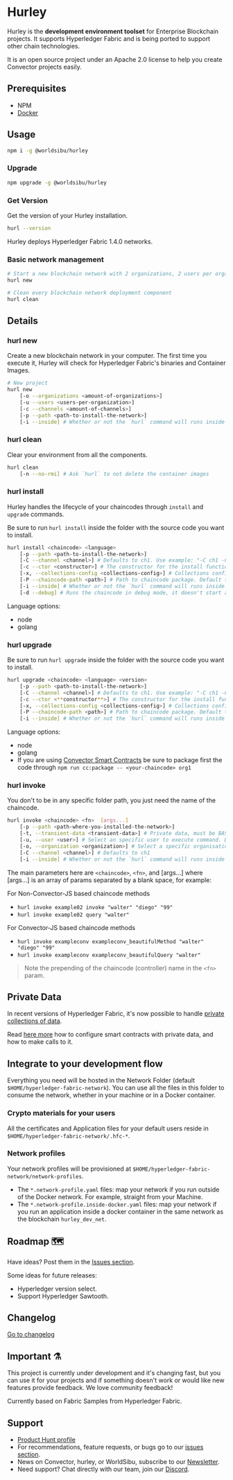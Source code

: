 # Hurley

Hurley is the **development environment toolset** for Enterprise Blockchain projects. It supports Hyperledger Fabric and is being ported to support other chain technologies.

It is an open source project under an Apache 2.0 license to help you create Convector projects easily.

## Prerequisites

* NPM
* [Docker](https://www.docker.com/community-edition)

## Usage

```bash
npm i -g @worldsibu/hurley
```

### Upgrade

```bash
npm upgrade -g @worldsibu/hurley
```

### Get Version

Get the version of your Hurley installation.

```bash
hurl --version
```

Hurley deploys Hyperledger Fabric 1.4.0 networks.

### Basic network management

```bash
# Start a new blockchain network with 2 organizations, 2 users per organization, and 1 channel, localted at ~/Home/hyperledger-fabric-network
hurl new

# Clean every blockchain network deployment component
hurl clean
```

## Details

### hurl new

Create a new blockchain network in your computer. The first time you execute it, Hurley will check for Hyperledger Fabric's binaries and Container Images.

```bash
# New project
hurl new
    [-o --organizations <amount-of-organizations>]
    [-u --users <users-per-organization>]
    [-c --channels <amount-of-channels>]
    [-p --path <path-to-install-the-network>]
    [-i --inside] # Whether or not the `hurl` command will runs inside the same Docker network where the blockchain was provisioned
```

### hurl clean

Clear your environment from all the components.

```bash
hurl clean
    [-n --no-rmi] # Ask `hurl` to not delete the container images
```

### hurl install

Hurley handles the lifecycle of your chaincodes through `install` and `upgrade` commands.

Be sure to run `hurl install` inside the folder with the source code you want to install.

```bash
hurl install <chaincode> <language> 
    [-p --path <path-to-install-the-network>]
    [-C --channel <channel>] # Defaults to ch1. Use example: "-C ch1 -C ch2 -C ch3"
    [-c --ctor <constructor>] # The constructor for the install function. Defaults to ' {"Args":["init",""]}'
    [-x, --collections-config <collections-config>] # Collections config file path (private data
    [-P --chaincode-path <path>] # Path to chaincode package. Default to ./<chaincode>
    [-i --inside] # Whether or not the `hurl` command will runs inside the same Docker network where the blockchain was provisioned
    [-d --debug] # Runs the chaincode in debug mode, it doesn't start a container, instead it runs the process in your host machine. This is only available for Nodejs chaincodes for now, it will invoke `npm run start:debug`
```

Language options:

* node
* golang

### hurl upgrade

Be sure to run `hurl upgrade` inside the folder with the source code you want to install.

```bash
hurl upgrade <chaincode> <language> <version>
    [-p --path <path-to-install-the-network>]
    [-C --channel <channel>] # Defaults to ch1. Use example: "-C ch1 -C ch2 -C ch3"
    [-c --ctor <**constructor**>] # The constructor for the install function. Defaults to '{"Args":["init",""]}'
    [-x, --collections-config <collections-config>] # Collections config file path (private data
    [-P --chaincode-path <path>] # Path to chaincode package. Default to ./<chaincode>
    [-i --inside] # Whether or not the `hurl` command will runs inside the same Docker network where the blockchain was provisioned
```

Language options:

* node
* golang
* If you are using <a href="https://github.com/worldsibu/convector" target="_blank">Convector Smart Contracts</a> be sure to package first the code through `npm run cc:package -- <your-chaincode> org1`

### hurl invoke

You don't to be in any specific folder path, you just need the name of the chaincode.

```bash
hurl invoke <chaincode> <fn>  [args...]
    [-p --path <path-where-you-installed-the-network>]
    [-t, --transient-data <transient-data>] # Private data, must be BASE64 https://hyperledger-fabric.readthedocs.io/en/release-1.4/private_data_tutorial.html#store-private-data
    [-u, --user <user>] # Select an specific user to execute command. Default user1
    [-o, --organization <organization>] # Select a specific organisation to execute the command. Default org1
    [-C --channel <channel>] # Defaults to ch1
    [-i --inside] # Whether or not the `hurl` command will runs inside the same Docker network where the blockchain was provisioned
```

The main parameters here are `<chaincode>`, `<fn>`, and [args...] where [args...] is an array of params separated by a blank space, for example:

For Non-Convector-JS based chaincode methods

* `hurl invoke example02 invoke "walter" "diego" "99"`
* `hurl invoke example02 query "walter"`

For Convector-JS based chaincode methods

* `hurl invoke exampleconv exampleconv_beautifulMethod "walter" "diego" "99"`
* `hurl invoke exampleconv exampleconv_beautifulQuery "walter"`

> Note the prepending of the chaincode (controller) name in the `<fn>` param.

## Private Data

In recent versions of Hyperledger Fabric, it's now possible to handle [private collections of data](https://hyperledger-fabric.readthedocs.io/en/release-1.4/private_data_tutorial.html).

Read [here more](https://github.com/worldsibu/hurley/blob/develop/privatedata.md) how to configure smart contracts with private data, and how to make calls to it.

## Integrate to your development flow

Everything you need will be hosted in the Network Folder (default `$HOME/hyperledger-fabric-network`). You can use all the files in this folder to consume the network, whether in your machine or in a Docker container.

### Crypto materials for your users

All the certificates and Application files for your default users reside in `$HOME/hyperledger-fabric-network/.hfc-*`.

### Network profiles

Your network profiles will be provisioned at `$HOME/hyperledger-fabric-network/network-profiles`.

* The `*.network-profile.yaml` files: map your network if you run outside of the Docker network. For example, straight from your Machine.
* The `*.network-profile.inside-docker.yaml` files: map your network if you run an application inside a docker container in the same network as the blockchain `hurley_dev_net`.

## Roadmap 🗺

Have ideas? Post them in the [Issues section](https://github.com/worldsibu/hurley/issues).

Some ideas for future releases:

* Hyperledger version select.
* Support Hyperledger Sawtooth.

## Changelog

[Go to changelog](https://github.com/worldsibu/hurley/blob/develop/changelog.md)

## Important ⚗️

This project is currently under development and it's changing fast, but you can use it for your projects and if something doesn't work or would like new features provide feedback. We love community feedback!

Currently based on Fabric Samples from Hyperledger Fabric.

## Support

* [Product Hunt profile](https://www.producthunt.com/posts/hurley)
* For recommendations, feature requests, or bugs go to our [issues section](https://github.com/worldsibu/hurley/issues).
* News on Convector, hurley, or WorldSibu, subscribe to our [Newsletter](https://worldsibu.io/subscribe/).
* Need support? Chat directly with our team, join our [Discord](https://discord.gg/twRwpWt).
